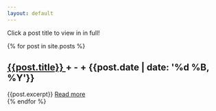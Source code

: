 ```yaml
---
layout: default
---
```


Click a post title to view in in full!


<html>
  {% for post in site.posts %}
    <article>
      <h1>
        <a href="{{post.url}}"> {{post.title}} </a> + - +
        <time date="{{post.date}}">{{post.date | date: '%d %B, %Y'}}</time>
      </h1>      
      {{post.excerpt}}
      <a href="{{ post.url }}">Read more</a>
    </article>
  {% endfor %}
</html>

